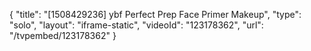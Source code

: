 {
    "title": "[1508429236] ybf Perfect Prep Face Primer Makeup",
    "type": "solo",
    "layout": "iframe-static",
    "videoId": "123178362",
    "url": "\/tvpembed\/123178362"
}